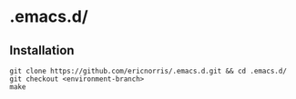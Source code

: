 # .emacs.d/

## Installation

```
git clone https://github.com/ericnorris/.emacs.d.git && cd .emacs.d/
git checkout <environment-branch>
make
```
